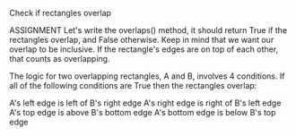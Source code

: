 Check if rectangles overlap

ASSIGNMENT
Let's write the overlaps() method, it should return True if the rectangles overlap, and False otherwise. Keep in mind that we want our overlap to be inclusive. If the rectangle's edges are on top of each other, that counts as overlapping.

The logic for two overlapping rectangles, A and B, involves 4 conditions. If all of the following conditions are True then the rectangles overlap:

A's left edge is left of B's right edge
A's right edge is right of B's left edge
A's top edge is above B's bottom edge
A's bottom edge is below B's top edge